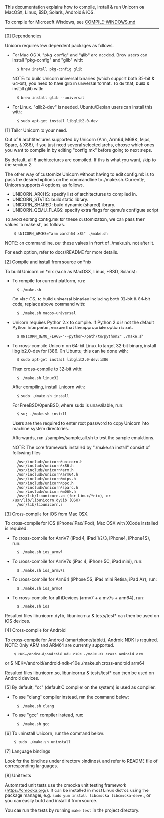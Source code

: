 This documentation explains how to compile, install & run Unicorn on MacOSX,
Linux, BSD, Solaris, Android & iOS.

To compile for Microsoft Windows, see [COMPILE-WINDOWS.md](COMPILE-WINDOWS.md)

----


[0] Dependencies

Unicorn requires few dependent packages as follows.

- For Mac OS X, "pkg-config" and "glib" are needed.
  Brew users can install "pkg-config" and "glib" with:

        $ brew install pkg-config glib

  NOTE: to build Unicorn universal binaries (which support both 32-bit &
  64-bit), you need to have glib in universal format. To do that, build &
  install glib with:

        $ brew install glib --universal

- For Linux, "glib2-dev" is needed.
  Ubuntu/Debian users can install this with:

        $ sudo apt-get install libglib2.0-dev



[1] Tailor Unicorn to your need.

Out of 6 archtitectures supported by Unicorn (Arm, Arm64, M68K, Mips, Sparc,
& X86), if you just need several selected archs, choose which ones you want
to compile in by editing "config.mk" before going to next steps.

By default, all 6 architectures are compiled. If this is what you want, skip
to the section 2.

The other way of customize Unicorn without having to edit config.mk is to
pass the desired options on the commandline to ./make.sh. Currently,
Unicorn supports 4 options, as follows.

  - UNICORN_ARCHS: specify list of architectures to compiled in.
  - UNICORN_STATIC: build static library.
  - UNICORN_SHARED: build dynamic (shared) library.
  - UNICORN_QEMU_FLAGS: specify extra flags for qemu's configure script

To avoid editing config.mk for these customization, we can pass their values to
make.sh, as follows.

        $ UNICORN_ARCHS="arm aarch64 x86" ./make.sh

NOTE: on commandline, put these values in front of ./make.sh, not after it.

For each option, refer to docs/README for more details.



[2] Compile and install from source on *nix

To build Unicorn on *nix (such as MacOSX, Linux, *BSD, Solaris):

- To compile for current platform, run:

        $ ./make.sh

  On Mac OS, to build universal binaries including both 32-bit & 64-bit code,
  replace above command with:

        $ ./make.sh macos-universal

- Unicorn requires Python 2.x to compile. If Python 2.x is not the default
    Python interpreter, ensure that the appropriate option is set:

        $ UNICORN_QEMU_FLAGS="--python=/path/to/python2" ./make.sh

- To cross-compile Unicorn on 64-bit Linux to target 32-bit binary, install
  libglib2.0-dev for i386. On Ubuntu, this can be done with:

        $ sudo apt-get install libglib2.0-dev:i386

  Then cross-compile to 32-bit with:

        $ ./make.sh linux32

  After compiling, install Unicorn with:

        $ sudo ./make.sh install

  For FreeBSD/OpenBSD, where sudo is unavailable, run:

        $ su; ./make.sh install

  Users are then required to enter root password to copy Unicorn into machine
  system directories.

  Afterwards, run ./samples/sample_all.sh to test the sample emulations.


  NOTE: The core framework installed by "./make.sh install" consist of
  following files:

        /usr/include/unicorn/unicorn.h
        /usr/include/unicorn/x86.h
        /usr/include/unicorn/arm.h
        /usr/include/unicorn/arm64.h
        /usr/include/unicorn/mips.h
        /usr/include/unicorn/ppc.h
        /usr/include/unicorn/sparc.h
        /usr/include/unicorn/m68k.h
        /usr/lib/libunicorn.so (for Linux/*nix), or /usr/lib/libunicorn.dylib (OSX)
        /usr/lib/libunicorn.a



[3] Cross-compile for iOS from Mac OSX.

To cross-compile for iOS (iPhone/iPad/iPod), Mac OSX with XCode installed is required.

- To cross-compile for ArmV7 (iPod 4, iPad 1/2/3, iPhone4, iPhone4S), run:

        $ ./make.sh ios_armv7

- To cross-compile for ArmV7s (iPad 4, iPhone 5C, iPad mini), run:

        $ ./make.sh ios_armv7s

- To cross-compile for Arm64 (iPhone 5S, iPad mini Retina, iPad Air), run:

        $ ./make.sh ios_arm64

- To cross-compile for all iDevices (armv7 + armv7s + arm64), run:

        $ ./make.sh ios

Resulted files libunicorn.dylib, libunicorn.a & tests/test* can then
be used on iOS devices.



[4] Cross-compile for Android

To cross-compile for Android (smartphone/tablet), Android NDK is required.
NOTE: Only ARM and ARM64 are currently supported.

        $ NDK=/android/android-ndk-r10e ./make.sh cross-android arm
or
        $ NDK=/android/android-ndk-r10e ./make.sh cross-android arm64

Resulted files libunicorn.so, libunicorn.a & tests/test* can then
be used on Android devices.



[5] By default, "cc" (default C compiler on the system) is used as compiler.

- To use "clang" compiler instead, run the command below:

        $ ./make.sh clang

- To use "gcc" compiler instead, run:

        $ ./make.sh gcc



[6] To uninstall Unicorn, run the command below:

        $ sudo ./make.sh uninstall



[7] Language bindings

Look for the bindings under directory bindings/, and refer to README file
of corresponding languages.



[8] Unit tests

Automated unit tests use the cmocka unit testing framework (https://cmocka.org/).
It can be installed in most Linux distros using the package manager, e.g.
`sudo yum install libcmocka libcmocka-devel`, or you can easily build and install it from source.

You can run the tests by running `make test` in the project directory.
